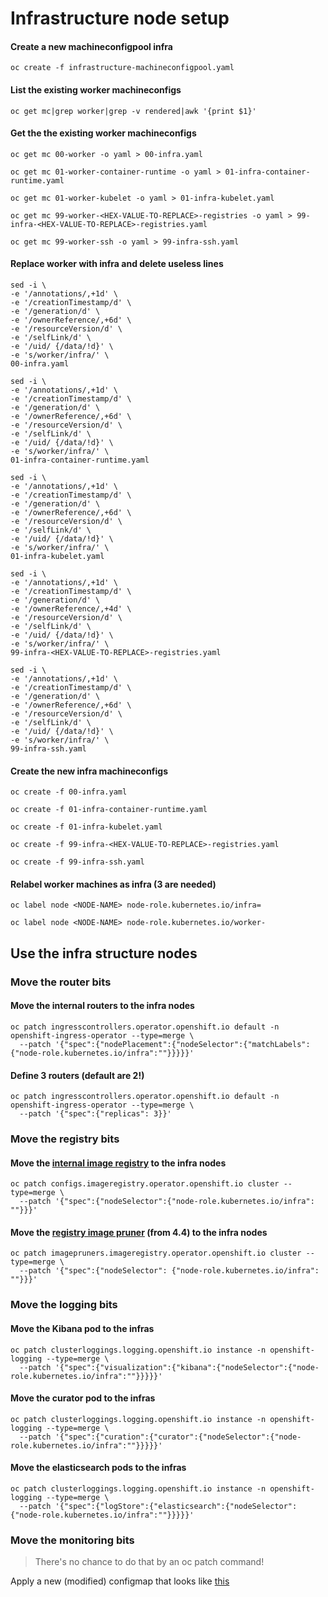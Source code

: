 # Infrastructure node setup

#### Create a new machineconfigpool infra
```
oc create -f infrastructure-machineconfigpool.yaml
```
#### List the existing worker machineconfigs
```
oc get mc|grep worker|grep -v rendered|awk '{print $1}'
```
#### Get the the existing worker machineconfigs
```
oc get mc 00-worker -o yaml > 00-infra.yaml
```
```
oc get mc 01-worker-container-runtime -o yaml > 01-infra-container-runtime.yaml
```
```
oc get mc 01-worker-kubelet -o yaml > 01-infra-kubelet.yaml
```
```
oc get mc 99-worker-<HEX-VALUE-TO-REPLACE>-registries -o yaml > 99-infra-<HEX-VALUE-TO-REPLACE>-registries.yaml
```
```
oc get mc 99-worker-ssh -o yaml > 99-infra-ssh.yaml
```
#### Replace worker with infra and delete useless lines
```
sed -i \
-e '/annotations/,+1d' \
-e '/creationTimestamp/d' \
-e '/generation/d' \
-e '/ownerReference/,+6d' \
-e '/resourceVersion/d' \
-e '/selfLink/d' \
-e '/uid/ {/data/!d}' \
-e 's/worker/infra/' \
00-infra.yaml
```
```
sed -i \
-e '/annotations/,+1d' \
-e '/creationTimestamp/d' \
-e '/generation/d' \
-e '/ownerReference/,+6d' \
-e '/resourceVersion/d' \
-e '/selfLink/d' \
-e '/uid/ {/data/!d}' \
-e 's/worker/infra/' \
01-infra-container-runtime.yaml
```
```
sed -i \
-e '/annotations/,+1d' \
-e '/creationTimestamp/d' \
-e '/generation/d' \
-e '/ownerReference/,+6d' \
-e '/resourceVersion/d' \
-e '/selfLink/d' \
-e '/uid/ {/data/!d}' \
-e 's/worker/infra/' \
01-infra-kubelet.yaml
```
```
sed -i \
-e '/annotations/,+1d' \
-e '/creationTimestamp/d' \
-e '/generation/d' \
-e '/ownerReference/,+4d' \
-e '/resourceVersion/d' \
-e '/selfLink/d' \
-e '/uid/ {/data/!d}' \
-e 's/worker/infra/' \
99-infra-<HEX-VALUE-TO-REPLACE>-registries.yaml
```
```
sed -i \
-e '/annotations/,+1d' \
-e '/creationTimestamp/d' \
-e '/generation/d' \
-e '/ownerReference/,+6d' \
-e '/resourceVersion/d' \
-e '/selfLink/d' \
-e '/uid/ {/data/!d}' \
-e 's/worker/infra/' \
99-infra-ssh.yaml
```
#### Create the new infra machineconfigs
```
oc create -f 00-infra.yaml
```
```
oc create -f 01-infra-container-runtime.yaml
```
```
oc create -f 01-infra-kubelet.yaml
```
```
oc create -f 99-infra-<HEX-VALUE-TO-REPLACE>-registries.yaml
```
```
oc create -f 99-infra-ssh.yaml
```
#### Relabel worker machines as infra (3 are needed)
```
oc label node <NODE-NAME> node-role.kubernetes.io/infra=
```
```
oc label node <NODE-NAME> node-role.kubernetes.io/worker-
```
## Use the infra structure nodes

### Move the router bits

#### Move the internal routers to the infra nodes
```
oc patch ingresscontrollers.operator.openshift.io default -n openshift-ingress-operator --type=merge \
  --patch '{"spec":{"nodePlacement":{"nodeSelector":{"matchLabels":{"node-role.kubernetes.io/infra":""}}}}}'
```
#### Define 3 routers (default are 2!)
```
oc patch ingresscontrollers.operator.openshift.io default -n openshift-ingress-operator --type=merge \
  --patch '{"spec":{"replicas": 3}}'
```
### Move the registry bits

#### Move the [internal image registry](../internal-registry#internal-registry-setup) to the infra nodes
```
oc patch configs.imageregistry.operator.openshift.io cluster --type=merge \
  --patch '{"spec":{"nodeSelector":{"node-role.kubernetes.io/infra": ""}}}'
```
#### Move the [registry image pruner](../registry-image-pruner/README.md#registry-image-pruner-from-44) (from 4.4) to the infra nodes
```
oc patch imagepruners.imageregistry.operator.openshift.io cluster --type=merge \
  --patch '{"spec":{"nodeSelector": {"node-role.kubernetes.io/infra": ""}}}'
```
### Move the logging bits
#### Move the Kibana pod to the infras
```
oc patch clusterloggings.logging.openshift.io instance -n openshift-logging --type=merge \
  --patch '{"spec":{"visualization":{"kibana":{"nodeSelector":{"node-role.kubernetes.io/infra":""}}}}}'
```
#### Move the curator pod to the infras
```
oc patch clusterloggings.logging.openshift.io instance -n openshift-logging --type=merge \
  --patch '{"spec":{"curation":{"curator":{"nodeSelector":{"node-role.kubernetes.io/infra":""}}}}}'
```
#### Move the elasticsearch pods to the infras
```
oc patch clusterloggings.logging.openshift.io instance -n openshift-logging --type=merge \
  --patch '{"spec":{"logStore":{"elasticsearch":{"nodeSelector":{"node-role.kubernetes.io/infra":""}}}}}'
```
### Move the monitoring bits

> There's no chance to do that by an oc patch command!

Apply a new (modified) configmap that looks like [this](../logging-monitoring/custom-resource-definition-logging-on-infras.yaml)
